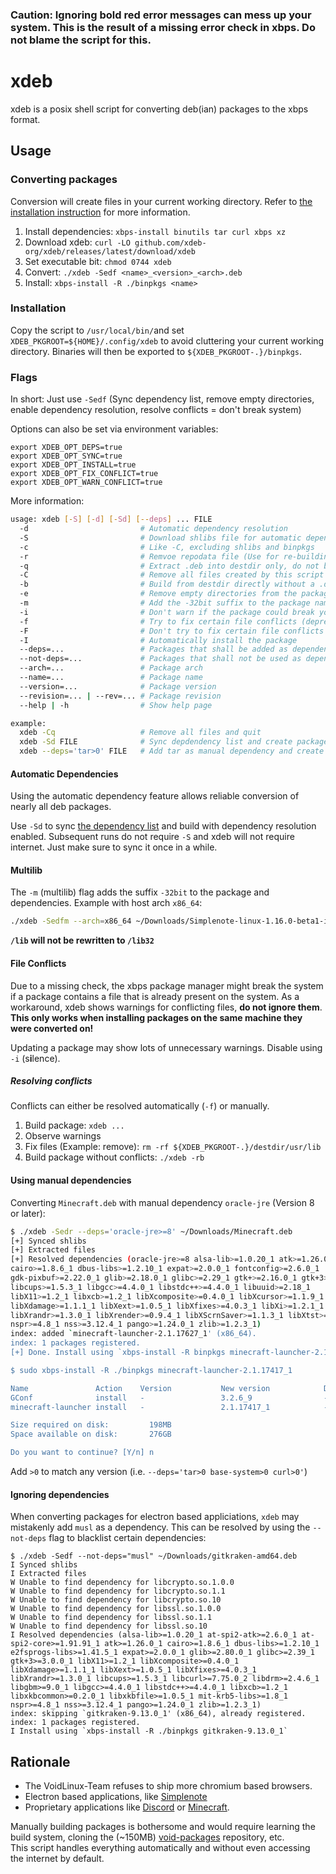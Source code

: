 ### Caution: Ignoring bold red error messages can mess up your system. This is the result of a missing error check in xbps. Do not blame the script for this.

# xdeb
xdeb is a posix shell script for converting deb(ian) packages to the xbps format.

## Usage

### Converting packages
Conversion will create files in your current working directory. Refer to [the installation instruction](#Installation) for more information.

1. Install dependencies: `xbps-install binutils tar curl xbps xz`
2. Download xdeb: `curl -LO github.com/xdeb-org/xdeb/releases/latest/download/xdeb`
3. Set executable bit: `chmod 0744 xdeb`
4. Convert: `./xdeb -Sedf <name>_<version>_<arch>.deb`
5. Install: `xbps-install -R ./binpkgs <name>`

### Installation
Copy the script to `/usr/local/bin/`and set `XDEB_PKGROOT=${HOME}/.config/xdeb` to avoid cluttering your current working directory.
Binaries will then be exported to `${XDEB_PKGROOT-.}/binpkgs`.

### Flags
In short: Just use `-Sedf` (Sync dependency list, remove empty directories, enable dependency resolution, resolve conflicts = don't break system)

Options can also be set via environment variables:
```
export XDEB_OPT_DEPS=true
export XDEB_OPT_SYNC=true
export XDEB_OPT_INSTALL=true
export XDEB_OPT_FIX_CONFLICT=true
export XDEB_OPT_WARN_CONFLICT=true
```

More information:
```sh
usage: xdeb [-S] [-d] [-Sd] [--deps] ... FILE
  -d                         # Automatic dependency resolution
  -S                         # Download shlibs file for automatic dependencies
  -c                         # Like -C, excluding shlibs and binpkgs
  -r                         # Remvoe repodata file (Use for re-building)
  -q                         # Extract .deb into destdir only, do not build
  -C                         # Remove all files created by this script
  -b                         # Build from destdir directly without a .deb file
  -e                         # Remove empty directories from the package
  -m                         # Add the -32bit suffix to the package name
  -i                         # Don't warn if the package could break your system
  -f                         # Try to fix certain file conflicts (deprecated)
  -F                         # Don't try to fix certain file conflicts
  -I                         # Automatically install the package
  --deps=...                 # Packages that shall be added as dependencies
  --not-deps=...             # Packages that shall not be used as dependencies
  --arch=...                 # Package arch
  --name=...                 # Package name
  --version=...              # Package version
  --revision=... | --rev=... # Package revision
  --help | -h                # Show help page

example:
  xdeb -Cq                   # Remove all files and quit
  xdeb -Sd FILE              # Sync depdendency list and create package
  xdeb --deps='tar>0' FILE   # Add tar as manual dependency and create package
```

#### Automatic Dependencies
Using the automatic dependency feature allows reliable conversion of nearly all deb packages.

Use `-Sd` to sync [the dependency list](https://raw.githubusercontent.com/void-linux/void-packages/master/common/shlibs) and build with dependency resolution enabled.
Subsequent runs do not require `-S` and xdeb will not require internet. Just make sure to sync it once in a while.

#### Multilib
The `-m` (multilib) flag adds the suffix `-32bit` to the package and dependencies.
Example with host arch `x86_64`:
```sh
./xdeb -Sedfm --arch=x86_64 ~/Downloads/Simplenote-linux-1.16.0-beta1-i386.deb
```
**`/lib` will not be rewritten to `/lib32`**

#### File Conflicts
Due to a missing check, the xbps package manager might break the system if a package contains a file that is already present on the system.
As a workaround, xdeb shows warnings for conflicting files, **do not ignore them**.
**This only works when installing packages on the same machine they were converted on!**

Updating a package may show lots of unnecessary warnings. Disable using `-i` (s**i**lence).

##### Resolving conflicts
Conflicts can either be resolved automatically (`-f`) or manually.

1. Build package: `xdeb ...`
2. Observe warnings
3. Fix files (Example: remove): `rm -rf ${XDEB_PKGROOT-.}/destdir/usr/lib`
4. Build package without conflicts: `./xdeb -rb`

#### Using manual dependencies
Converting `Minecraft.deb` with manual dependency `oracle-jre` (Version 8 or later):
```sh
$ ./xdeb -Sedr --deps='oracle-jre>=8' ~/Downloads/Minecraft.deb
[+] Synced shlibs
[+] Extracted files
[+] Resolved dependencies (oracle-jre>=8 alsa-lib>=1.0.20_1 atk>=1.26.0_1
cairo>=1.8.6_1 dbus-libs>=1.2.10_1 expat>=2.0.0_1 fontconfig>=2.6.0_1
gdk-pixbuf>=2.22.0_1 glib>=2.18.0_1 glibc>=2.29_1 gtk+>=2.16.0_1 gtk+3>=3.0.0_1
libcups>=1.5.3_1 libgcc>=4.4.0_1 libstdc++>=4.4.0_1 libuuid>=2.18_1
libX11>=1.2_1 libxcb>=1.2_1 libXcomposite>=0.4.0_1 libXcursor>=1.1.9_1
libXdamage>=1.1.1_1 libXext>=1.0.5_1 libXfixes>=4.0.3_1 libXi>=1.2.1_1
libXrandr>=1.3.0_1 libXrender>=0.9.4_1 libXScrnSaver>=1.1.3_1 libXtst>=1.0.3_1
nspr>=4.8_1 nss>=3.12.4_1 pango>=1.24.0_1 zlib>=1.2.3_1)
index: added `minecraft-launcher-2.1.17627_1' (x86_64).
index: 1 packages registered.
[+] Done. Install using `xbps-install -R binpkgs minecraft-launcher-2.1.17627_1`

$ sudo xbps-install -R ./binpkgs minecraft-launcher-2.1.17417_1

Name               Action    Version           New version            Download size
GConf              install   -                 3.2.6_9                - 
minecraft-launcher install   -                 2.1.17417_1            - 

Size required on disk:         198MB
Space available on disk:       276GB

Do you want to continue? [Y/n] n
```
Add `>0` to match any version (i.e. `--deps='tar>0 base-system>0 curl>0'`)


#### Ignoring dependencies

When converting packages for electron based appliciations, `xdeb` may
mistakenly add `musl` as a dependency. This can be resolved by using the
`--not-deps` flag to blacklist certain dependencies:

```
$ ./xdeb -Sedf --not-deps="musl" ~/Downloads/gitkraken-amd64.deb
I Synced shlibs
I Extracted files
W Unable to find dependency for libcrypto.so.1.0.0
W Unable to find dependency for libcrypto.so.1.1
W Unable to find dependency for libcrypto.so.10
W Unable to find dependency for libssl.so.1.0.0
W Unable to find dependency for libssl.so.1.1
W Unable to find dependency for libssl.so.10
I Resolved dependencies (alsa-lib>=1.0.20_1 at-spi2-atk>=2.6.0_1 at-spi2-core>=1.91.91_1 atk>=1.26.0_1 cairo>=1.8.6_1 dbus-libs>=1.2.10_1 e2fsprogs-libs>=1.41.5_1 expat>=2.0.0_1 glib>=2.80.0_1 glibc>=2.39_1 gtk+3>=3.0.0_1 libX11>=1.2_1 libXcomposite>=0.4.0_1 libXdamage>=1.1.1_1 libXext>=1.0.5_1 libXfixes>=4.0.3_1 libXrandr>=1.3.0_1 libcups>=1.5.3_1 libcurl>=7.75.0_2 libdrm>=2.4.6_1 libgbm>=9.0_1 libgcc>=4.4.0_1 libstdc++>=4.4.0_1 libxcb>=1.2_1 libxkbcommon>=0.2.0_1 libxkbfile>=1.0.5_1 mit-krb5-libs>=1.8_1 nspr>=4.8_1 nss>=3.12.4_1 pango>=1.24.0_1 zlib>=1.2.3_1)
index: skipping `gitkraken-9.13.0_1' (x86_64), already registered.
index: 1 packages registered.
I Install using `xbps-install -R ./binpkgs gitkraken-9.13.0_1`
```

## Rationale

- The VoidLinux-Team refuses to ship more chromium based browsers.
- Electron based applications, like [Simplenote](https://simplenote.com/)
- Proprietary applications like [Discord](https://discord.gg) or [Minecraft](https://minecraft.net).

Manually building packages is bothersome and would require learning the build system, cloning the (~150MB) [void-packages](https://github.com/void-linux/void-packages) repository, etc.<br>
This script handles everything automatically and without even accessing the internet by default.
